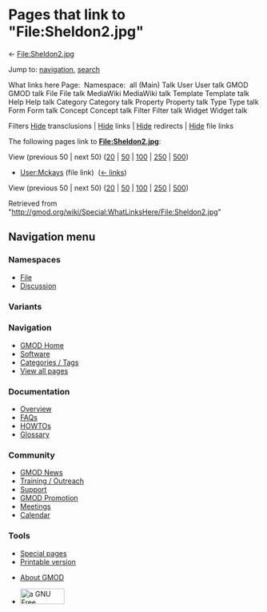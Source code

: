 <div id="mw-page-base" class="noprint">

</div>

<div id="mw-head-base" class="noprint">

</div>

<div id="content" class="mw-body" role="main">

<span id="top"></span>

<div id="mw-js-message" style="display:none;">

</div>



# <span dir="auto">Pages that link to "File:Sheldon2.jpg"</span>

<div id="bodyContent">

<div id="contentSub">

← [File:Sheldon2.jpg](/wiki/File:Sheldon2.jpg "File:Sheldon2.jpg")

</div>

<div id="jump-to-nav" class="mw-jump">

Jump to: [navigation](#mw-navigation), [search](#p-search)

</div>

<div id="mw-content-text">

What links here Page:  Namespace:  all (Main) Talk User User talk GMOD
GMOD talk File File talk MediaWiki MediaWiki talk Template Template talk
Help Help talk Category Category talk Property Property talk Type Type
talk Form Form talk Concept Concept talk Filter Filter talk Widget
Widget talk

Filters
[Hide](/mediawiki/index.php?title=Special:WhatLinksHere/File:Sheldon2.jpg&hidetrans=1 "Special:WhatLinksHere/File:Sheldon2.jpg")
transclusions \|
[Hide](/mediawiki/index.php?title=Special:WhatLinksHere/File:Sheldon2.jpg&hidelinks=1 "Special:WhatLinksHere/File:Sheldon2.jpg")
links \|
[Hide](/mediawiki/index.php?title=Special:WhatLinksHere/File:Sheldon2.jpg&hideredirs=1 "Special:WhatLinksHere/File:Sheldon2.jpg")
redirects \|
[Hide](/mediawiki/index.php?title=Special:WhatLinksHere/File:Sheldon2.jpg&hideimages=1 "Special:WhatLinksHere/File:Sheldon2.jpg")
file links

The following pages link to
**[File:Sheldon2.jpg](/wiki/File:Sheldon2.jpg "File:Sheldon2.jpg")**:

View (previous 50 \| next 50)
([20](/mediawiki/index.php?title=Special:WhatLinksHere/File:Sheldon2.jpg&limit=20 "Special:WhatLinksHere/File:Sheldon2.jpg")
\|
[50](/mediawiki/index.php?title=Special:WhatLinksHere/File:Sheldon2.jpg&limit=50 "Special:WhatLinksHere/File:Sheldon2.jpg")
\|
[100](/mediawiki/index.php?title=Special:WhatLinksHere/File:Sheldon2.jpg&limit=100 "Special:WhatLinksHere/File:Sheldon2.jpg")
\|
[250](/mediawiki/index.php?title=Special:WhatLinksHere/File:Sheldon2.jpg&limit=250 "Special:WhatLinksHere/File:Sheldon2.jpg")
\|
[500](/mediawiki/index.php?title=Special:WhatLinksHere/File:Sheldon2.jpg&limit=500 "Special:WhatLinksHere/File:Sheldon2.jpg"))

- [User:Mckays](/wiki/User:Mckays "User:Mckays") (file link) ‎
  <span class="mw-whatlinkshere-tools">([←
  links](/mediawiki/index.php?title=Special:WhatLinksHere&target=User%3AMckays "Special:WhatLinksHere"))</span>

View (previous 50 \| next 50)
([20](/mediawiki/index.php?title=Special:WhatLinksHere/File:Sheldon2.jpg&limit=20 "Special:WhatLinksHere/File:Sheldon2.jpg")
\|
[50](/mediawiki/index.php?title=Special:WhatLinksHere/File:Sheldon2.jpg&limit=50 "Special:WhatLinksHere/File:Sheldon2.jpg")
\|
[100](/mediawiki/index.php?title=Special:WhatLinksHere/File:Sheldon2.jpg&limit=100 "Special:WhatLinksHere/File:Sheldon2.jpg")
\|
[250](/mediawiki/index.php?title=Special:WhatLinksHere/File:Sheldon2.jpg&limit=250 "Special:WhatLinksHere/File:Sheldon2.jpg")
\|
[500](/mediawiki/index.php?title=Special:WhatLinksHere/File:Sheldon2.jpg&limit=500 "Special:WhatLinksHere/File:Sheldon2.jpg"))

</div>

<div class="printfooter">

Retrieved from
"<http://gmod.org/wiki/Special:WhatLinksHere/File:Sheldon2.jpg>"

</div>

<div id="catlinks" class="catlinks catlinks-allhidden">

</div>

<div class="visualClear">

</div>

</div>

</div>

<div id="mw-navigation">

## Navigation menu

<div id="mw-head">



<div id="left-navigation">

<div id="p-namespaces" class="vectorTabs" role="navigation"
aria-labelledby="p-namespaces-label">

### Namespaces

- <span id="ca-nstab-image"><a href="/wiki/File:Sheldon2.jpg" accesskey="c"
  title="View the file page [c]">File</a></span>
- <span id="ca-talk"><a
  href="/mediawiki/index.php?title=File_talk:Sheldon2.jpg&amp;action=edit&amp;redlink=1"
  accesskey="t"
  title="Discussion about the content page [t]">Discussion</a></span>

</div>

<div id="p-variants" class="vectorMenu emptyPortlet" role="navigation"
aria-labelledby="p-variants-label">

### 

### Variants[](#)

<div class="menu">

</div>

</div>

</div>

<div id="right-navigation">





</div>



</div>

</div>

</div>

<div id="mw-panel">

<div id="p-logo" role="banner">

<a href="/wiki/Main_Page"
style="background-image: url(http://gmod.org/images/GMOD-cogs.png);"
title="Visit the main page"></a>

</div>

<div id="p-Navigation" class="portal" role="navigation"
aria-labelledby="p-Navigation-label">

### Navigation

<div class="body">

- <span id="n-GMOD-Home">[GMOD Home](/wiki/Main_Page)</span>
- <span id="n-Software">[Software](/wiki/GMOD_Components)</span>
- <span id="n-Categories-.2F-Tags">[Categories /
  Tags](/wiki/Categories)</span>
- <span id="n-View-all-pages">[View all
  pages](/wiki/Special:AllPages)</span>

</div>

</div>

<div id="p-Documentation" class="portal" role="navigation"
aria-labelledby="p-Documentation-label">

### Documentation

<div class="body">

- <span id="n-Overview">[Overview](/wiki/Overview)</span>
- <span id="n-FAQs">[FAQs](/wiki/Category:FAQ)</span>
- <span id="n-HOWTOs">[HOWTOs](/wiki/Category:HOWTO)</span>
- <span id="n-Glossary">[Glossary](/wiki/Glossary)</span>

</div>

</div>

<div id="p-Community" class="portal" role="navigation"
aria-labelledby="p-Community-label">

### Community

<div class="body">

- <span id="n-GMOD-News">[GMOD News](/wiki/GMOD_News)</span>
- <span id="n-Training-.2F-Outreach">[Training /
  Outreach](/wiki/Training_and_Outreach)</span>
- <span id="n-Support">[Support](/wiki/Support)</span>
- <span id="n-GMOD-Promotion">[GMOD
  Promotion](/wiki/GMOD_Promotion)</span>
- <span id="n-Meetings">[Meetings](/wiki/Meetings)</span>
- <span id="n-Calendar">[Calendar](/wiki/Calendar)</span>

</div>

</div>

<div id="p-tb" class="portal" role="navigation"
aria-labelledby="p-tb-label">

### Tools

<div class="body">

- <span id="t-specialpages"><a href="/wiki/Special:SpecialPages" accesskey="q"
  title="A list of all special pages [q]">Special pages</a></span>
- <span id="t-print"><a
  href="/mediawiki/index.php?title=Special:WhatLinksHere/File:Sheldon2.jpg&amp;printable=yes"
  rel="alternate" accesskey="p"
  title="Printable version of this page [p]">Printable version</a></span>

</div>

</div>

</div>

</div>

<div id="footer" role="contentinfo">

- <span id="footer-places-about">[About
  GMOD](/wiki/GMOD:About "GMOD:About")</span>

<!-- -->

- <span id="footer-copyrightico">[<img src="http://www.gnu.org/graphics/gfdl-logo-small.png" width="88"
  height="31" alt="a GNU Free Documentation License" />](http://www.gnu.org/licenses/fdl-1.3.html)</span>




</div>
